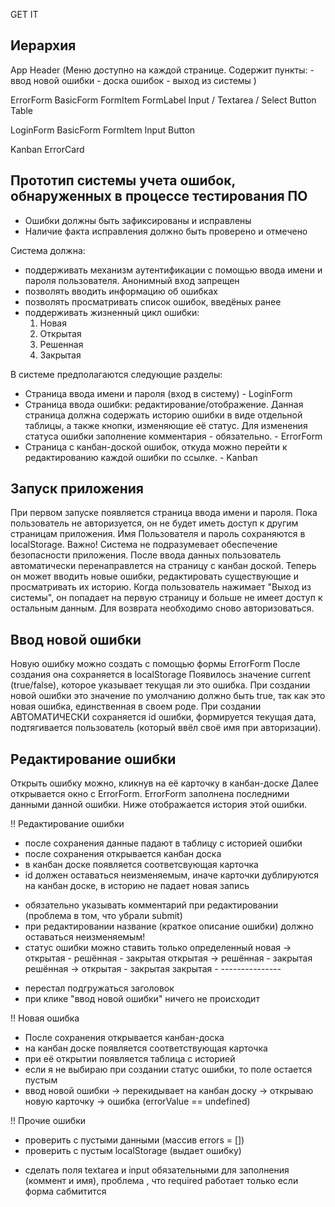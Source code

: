 GET IT

Иерархия
--------
App
  Header
  (Меню доступно на каждой странице. 
  Содержит пункты:  - ввод новой ошибки
                    - доска ошибок
                    - выход из системы )
  
  ErrorForm
    BasicForm
      FormItem
        FormLabel
        Input / Textarea / Select
      Button
  Table

  LoginForm
    BasicForm
      FormItem
        Input
      Button

  Kanban
    ErrorCard

Прототип системы учета ошибок, обнаруженных в процессе тестирования ПО
--------------------------------

- Ошибки должны быть зафиксированы и исправлены
- Наличие факта исправления должно быть проверено и отмечено

Система должна:
- поддерживать механизм аутентификации с помощью ввода имени и пароля пользователя.
Анонимный вход запрещен
- позволять вводить информацию об ошибках
- позволять просматривать список ошибок, введёных ранее
- поддерживать жизненный цикл ошибки:
    1) Новая
    2) Открытая
    3) Решенная
    4) Закрытая

В системе предполагаются следующие разделы:
- Страница ввода имени и пароля (вход в систему) - LoginForm
- Страница ввода ошибки: редактирование/отображение. Данная страница должна содержать историю ошибки
в виде отдельной таблицы, а также кнопки, изменяющие её статус. Для изменения статуса ошибки заполнение 
комментария - обязательно. - ErrorForm
- Страница с канбан-доской ошибок, откуда можно перейти к редактированию каждой ошибки по ссылке. - Kanban

Запуск приложения 
----------------------------
При первом запуске появляется страница ввода имени и пароля. 
  Пока пользователь не авторизуется, он не будет иметь доступ к другим страницам приложения.
  Имя Пользователя и пароль сохраняются в localStorage.
  Важно! Система  не подразумевает обеспечение безопасности приложения.
  После ввода данных пользователь автоматически перенаправлется на страницу с канбан доской. 
  Теперь он может вводить новые ошибки, редактировать существующие и просматривать их историю.
  Когда пользователь нажимает "Выход из системы", он попадает на первую страницу и больше не имеет доступ к остальным данным. 
  Для возврата необходимо сново авторизоваться.

Ввод новой ошибки
-----------------------------
Новую ошибку можно создать с помощью формы ErrorForm
После создания она сохраняется в localStorage
Появилось значение current (true/false), которое указывает текущая ли это ошибка.
При создании новой ошибки это значение по умолчанию должно быть true, так как это новая ошибка, единственная в своем роде.
При создании АВТОМАТИЧЕСКИ сохраняется id ошибки, формируется текущая дата, подтягивается пользователь (который ввёл своё имя при авторизации).

Редактирование ошибки
-----------------------------
Открыть ошибку можно, кликнув на её карточку в канбан-доске
Далее открывается окно с ErrorForm. ErrorForm заполнена последними данными данной ошибки.
Ниже отображается история этой ошибки.

!! Редактирование ошибки
+ после сохранения данные падают в таблицу с историей ошибки
+ после сохранения открывается канбан доска
+ в канбан доске появляется соответсвующая карточка
+ id должен оставаться неизменяемым, иначе карточки дублируются на канбан доске, в историю не падает новая запись
- обязательно указывать комментарий при редактировании (проблема в том, что убрали submit)
- при редактировании название (краткое описание ошибки) должно оставаться неизменяемым!
- статус ошибки можно ставить только определенный
  новая -> открытая - решённая - закрытая
  открытая -> решённая - закрытая
  решённая -> открытая - закрытая
  закрытая - ---------------
+ перестал подгружаться заголовок
+ при клике "ввод новой ошибки" ничего не происходит

!! Новая ошибка
+ После сохранения открывается канбан-доска
+ на канбан доске появляется соответствующая карточка
+ при её открытии появляется таблица с историей
+ если я не выбираю при создании статус ошибки, то поле остается пустым
+ ввод новой ошибки -> перекидывает на канбан доску -> открываю новую карточку -> ошибка (errorValue == undefined)

!! Прочие ошибки
+ проверить с пустыми данными (массив errors = [])
+ проверить с пустым localStorage (выдает ошибку) 
- сделать поля textarea и input обязательными для заполнения (коммент и имя), проблема , что required работает только если форма сабмитится


